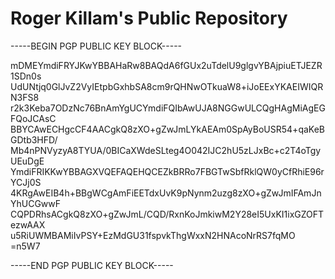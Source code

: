 # Roger Killam's Public Repository

-----BEGIN PGP PUBLIC KEY BLOCK-----

mDMEYmdiFRYJKwYBBAHaRw8BAQdA6fGUx2uTdelU9glgvYBAjpiuETJEZR1SDn0s
UdUNtjq0GlJvZ2VyIEtpbGxhbSA8cm9rQHNwOTkuaW8+iJoEExYKAEIWIQRN3FS8
r2k3Keba7ODzNc76BnAmYgUCYmdiFQIbAwUJA8NGGwULCQgHAgMiAgEGFQoJCAsC
BBYCAwECHgcCF4AACgkQ8zXO+gZwJmLYkAEAm0SpAyBoUSR54+qaKeBGDtb3HFD/
Mb4nPNVyzyA8TYUA/0BICaXWdeSLteg4O042IJC2hU5zLJxBc+c2T4oTgyUEuDgE
YmdiFRIKKwYBBAGXVQEFAQEHQCEZkBRRo7FBGTwSbfRklQW0yCfRhiE96rYCJj0S
4KRgAwEIB4h+BBgWCgAmFiEETdxUvK9pNynm2uzg8zXO+gZwJmIFAmJnYhUCGwwF
CQPDRhsACgkQ8zXO+gZwJmL/CQD/RxnKoJmkiwM2Y28eI5UxKI1ixGZOFTezwAAX
u5RiUWMBAMiIvPSY+EzMdGU31fspvkThgWxxN2HNAcoNrRS7fqMO
=n5W7

-----END PGP PUBLIC KEY BLOCK-----
